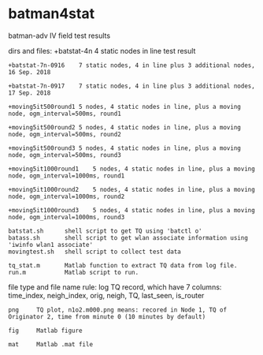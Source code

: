 # batman4stat
batman-adv IV field test results

dirs and files:
	+batstat-4n			4 static nodes in line test result
	
	+batstat-7n-0916	7 static nodes, 4 in line plus 3 additional nodes, 16 Sep. 2018
	
	+batstat-7n-0917	7 static nodes, 4 in line plus 3 additional nodes, 17 Sep. 2018
	
	+moving5it500round1	5 nodes, 4 static nodes in line, plus a moving node, ogm_interval=500ms, round1
	
	+moving5it500round2	5 nodes, 4 static nodes in line, plus a moving node, ogm_interval=500ms, round2
	
	+moving5it500round3	5 nodes, 4 static nodes in line, plus a moving node, ogm_interval=500ms, round3
	
	+moving5it1000round1	5 nodes, 4 static nodes in line, plus a moving node, ogm_interval=1000ms, round1
	
	+moving5it1000round2	5 nodes, 4 static nodes in line, plus a moving node, ogm_interval=1000ms, round2
	
	+moving5it1000round3	5 nodes, 4 static nodes in line, plus a moving node, ogm_interval=1000ms, round3
	
	batstat.sh		shell script to get TQ using 'batctl o'
	batass.sh		shell script to get wlan associate information using 'iwinfo wlan1 associate'
	movingtest.sh	shell script to collect test data
	
	tq_stat.m		Matlab function to extract TQ data from log file.
	run.m			Matlab script to run.
	
file type and file name rule:
	log		TQ record, which have 7 columns: time_index, neigh_index, orig, neigh, TQ, last_seen, is_router
	
	png		TQ plot, n1o2.m000.png means: recored in Node 1, TQ of Originator 2, time from minute 0 (10 minutes by default)
	
	fig		Matlab figure
	
	mat		Matlab .mat file
	
